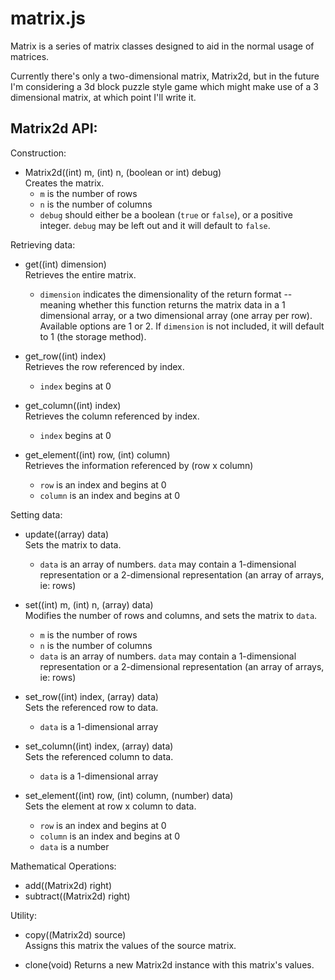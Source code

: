 # matrix.js

Matrix is a series of matrix classes designed to aid in the normal usage of
matrices.

Currently there's only a two-dimensional matrix, Matrix2d, but in the future I'm
considering a 3d block puzzle style game which might make use of a 3 dimensional
matrix, at which point I'll write it.

## Matrix2d API:

Construction:
- Matrix2d((int) m, (int) n, (boolean or int) debug)  
  Creates the matrix.  
  - `m` is the number of rows
  - `n` is the number of columns
  - `debug` should either be a boolean (`true` or `false`), or a positive
    integer.  `debug` may be left out and it will default to `false`.

Retrieving data:
- get((int) dimension)  
  Retrieves the entire matrix.  
  - `dimension` indicates the dimensionality of the return format -- meaning
    whether this function returns the matrix data in a 1 dimensional array, or
    a two dimensional array (one array per row).  Available options are 1 or 2.
    If `dimension` is not included, it will default to 1 (the storage method).

- get_row((int) index)  
  Retrieves the row referenced by index.  
  - `index` begins at 0

- get_column((int) index)  
  Retrieves the column referenced by index.  
  - `index` begins at 0

- get_element((int) row, (int) column)  
  Retrieves the information referenced by (row x column)  
  - `row` is an index and begins at 0
  - `column` is an index and begins at 0

Setting data:
- update((array) data)  
  Sets the matrix to data.  
  - `data` is an array of numbers.  `data` may contain a 1-dimensional
    representation or a 2-dimensional representation (an array of arrays, ie:
    rows)

- set((int) m, (int) n, (array) data)  
  Modifies the number of rows and columns, and sets the matrix to `data`.  
  - `m` is the number of rows
  - `n` is the number of columns
  - `data` is an array of numbers.  `data` may contain a 1-dimensional
    representation or a 2-dimensional representation (an array of arrays, ie:
    rows)

- set_row((int) index, (array) data)  
  Sets the referenced row to data.  
  - `data` is a 1-dimensional array

- set_column((int) index, (array) data)  
  Sets the referenced column to data.  
  - `data` is a 1-dimensional array

- set_element((int) row, (int) column, (number) data)  
  Sets the element at row x column to data.  
  - `row` is an index and begins at 0
  - `column` is an index and begins at 0
  - `data` is a number

Mathematical Operations:
- add((Matrix2d) right)
- subtract((Matrix2d) right)

Utility:
- copy((Matrix2d) source)  
  Assigns this matrix the values of the source matrix.

- clone(void)
  Returns a new Matrix2d instance with this matrix's values.